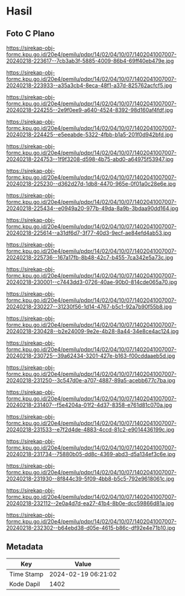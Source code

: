 # Hasil

## Foto C Plano

https://sirekap-obj-formc.kpu.go.id/20e4/pemilu/pdpr/14/02/04/10/07/1402041007007-20240218-223617--7cb3ab3f-5885-4009-86b4-69ff40eb479e.jpg

https://sirekap-obj-formc.kpu.go.id/20e4/pemilu/pdpr/14/02/04/10/07/1402041007007-20240218-223933--a35a3cb4-8eca-48f1-a37d-825762acfcf5.jpg

https://sirekap-obj-formc.kpu.go.id/20e4/pemilu/pdpr/14/02/04/10/07/1402041007007-20240218-224255--2e9f0ee9-a640-4524-8392-98d160af4fdf.jpg

https://sirekap-obj-formc.kpu.go.id/20e4/pemilu/pdpr/14/02/04/10/07/1402041007007-20240218-224425--e5eeabde-5322-4fbb-b1a5-201f0d942bfd.jpg

https://sirekap-obj-formc.kpu.go.id/20e4/pemilu/pdpr/14/02/04/10/07/1402041007007-20240218-224753--1f9f3208-d598-4b75-abd0-a64975f53947.jpg

https://sirekap-obj-formc.kpu.go.id/20e4/pemilu/pdpr/14/02/04/10/07/1402041007007-20240218-225230--d362d27d-1db8-4470-965e-0f01a0c28e6e.jpg

https://sirekap-obj-formc.kpu.go.id/20e4/pemilu/pdpr/14/02/04/10/07/1402041007007-20240218-225434--e0949a20-977b-49da-8a9b-3bdaa90dd164.jpg

https://sirekap-obj-formc.kpu.go.id/20e4/pemilu/pdpr/14/02/04/10/07/1402041007007-20240218-225614--a31df6d7-3f77-40d3-9ecf-ae84efd4ab53.jpg

https://sirekap-obj-formc.kpu.go.id/20e4/pemilu/pdpr/14/02/04/10/07/1402041007007-20240218-225736--167a17fb-8b48-42c7-b455-7ca342e5a73c.jpg

https://sirekap-obj-formc.kpu.go.id/20e4/pemilu/pdpr/14/02/04/10/07/1402041007007-20240218-230001--c7443dd3-0726-40ae-90b0-814cde065a70.jpg

https://sirekap-obj-formc.kpu.go.id/20e4/pemilu/pdpr/14/02/04/10/07/1402041007007-20240218-230227--31230f56-1d14-4767-b5c1-92a7b90f55b8.jpg

https://sirekap-obj-formc.kpu.go.id/20e4/pemilu/pdpr/14/02/04/10/07/1402041007007-20240218-230428--b2e24009-9e2e-4b28-8a44-34e8ce4ac124.jpg

https://sirekap-obj-formc.kpu.go.id/20e4/pemilu/pdpr/14/02/04/10/07/1402041007007-20240218-230725--39a62434-3201-427e-b163-f00cddaaeb5d.jpg

https://sirekap-obj-formc.kpu.go.id/20e4/pemilu/pdpr/14/02/04/10/07/1402041007007-20240218-231250--3c547d0e-a707-4887-89a5-acebb677c7ba.jpg

https://sirekap-obj-formc.kpu.go.id/20e4/pemilu/pdpr/14/02/04/10/07/1402041007007-20240218-231407--f5e4204a-01f2-4d37-8358-e761d81c070a.jpg

https://sirekap-obj-formc.kpu.go.id/20e4/pemilu/pdpr/14/02/04/10/07/1402041007007-20240218-231533--e7f2d4de-4883-4ccd-81c2-e9014436199c.jpg

https://sirekap-obj-formc.kpu.go.id/20e4/pemilu/pdpr/14/02/04/10/07/1402041007007-20240218-231734--75880b05-dd8c-4369-abd3-d5a134ef3c6e.jpg

https://sirekap-obj-formc.kpu.go.id/20e4/pemilu/pdpr/14/02/04/10/07/1402041007007-20240218-231930--8f844c39-5f09-4bb8-b5c5-792e9618061c.jpg

https://sirekap-obj-formc.kpu.go.id/20e4/pemilu/pdpr/14/02/04/10/07/1402041007007-20240218-232112--2e0a4d7d-ea27-41b4-8b0e-dcc59866d81a.jpg

https://sirekap-obj-formc.kpu.go.id/20e4/pemilu/pdpr/14/02/04/10/07/1402041007007-20240218-232302--b64ebd38-d05e-4615-b86c-df92e4e71b10.jpg


## Metadata

| Key        | Value               |
| ---------- | ------------------- |
| Time Stamp | 2024-02-19 06:21:02 |
| Kode Dapil | 1402                |



